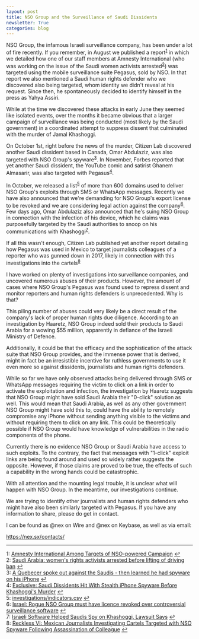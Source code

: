 ```yaml
---
layout: post
title: NSO Group and the Surveillance of Saudi Dissidents
newsletter: True
categories: blog
---
```

NSO Group, the infamous Israeli surveillance company, has been under a lot of fire recently. If you remember, in August we published a report<sup id="a1">[1](#f1)</sup> in which we detailed how one of our staff members at Amnesty International (who was working on the issue of the Saudi women activists arrested<sup id="a2">[2](#f2)</sup>) was targeted using the mobile surveillance suite Pegasus, sold by NSO. In that report we also mentioned a Saudi human rights defender who we discovered also being targeted, whom identity we didn't reveal at his request. Since then, he spontaneously decided to identify himself in the press as Yahya Assiri.

While at the time we discovered these attacks in early June they seemed like isolated events, over the months it became obvious that a larger campaign of surveillance was being conducted (most likely by the Saudi government) in a coordinated attempt to suppress dissent that culminated with the murder of Jamal Khashoggi.

On October 1st, right before the news of the murder, Citizen Lab discovered another Saudi dissident based in Canada, Omar Abdulaziz, was also targeted with NSO Group's spyware<sup id="a3">[3](#f3)</sup>. In November, Forbes reported that yet another Saudi dissident, the YouTube comic and satirist Ghanem Almasarir, was also targeted with Pegasus<sup id="a4">[4](#f4)</sup>.

In October, we released a list<sup id="a5">[5](#f5)</sup> of more than 600 domains used to deliver NSO Group's exploits through SMS or WhatsApp messages. Recently we have also announced that we're demanding for NSO Group's export license to be revoked and we are considering legal action against the company<sup id="a6">[6](#f6)</sup>. Few days ago, Omar Abdulaziz also announced that he's suing NSO Group in connection with the infection of his device, which he claims was purposefully targeted by the Saudi authorities to snoop on his communications with Khashoggi<sup id="a7">[7](#f7)</sup>.

If all this wasn't enough, Citizen Lab published yet another report detailing how Pegasus was used in Mexico to target journalists colleagues of a reporter who was gunned down in 2017, likely in connection with this investigations into the cartels<sup id="a8">[8](#f8)</sup>

I have worked on plenty of investigations into surveillance companies, and uncovered numerous abuses of their products. However, the amount of cases where NSO Group's Pegasus was found used to repress dissent and monitor reporters and human rights defenders is unprecedented. Why is that?

This piling number of abuses could very likely be a direct result of the company's lack of proper human rights due diligence. According to an investigation by Haaretz, NSO Group indeed sold their products to Saudi Arabia for a wowing $55 million, apparently in defiance of the Israeli Ministry of Defence.

Additionally, it could be that the efficacy and the sophistication of the attack suite that NSO Group provides, and the immense power that is derived, might in fact be an irresistible incentive for ruthless governments to use it even more so against dissidents, journalists and human rights defenders.

While so far we have only observed attacks being delivered through SMS or WhatsApp messages requiring the victim to click on a link in order to activate the exploitation and infection, the investigation by Haaretz suggests that NSO Group might have sold Saudi Arabia their "0-click" solution as well. This would mean that Saudi Arabia, as well as any other government NSO Group might have sold this to, could have the ability to remotely compromise any iPhone without sending anything visible to the victims and without requiring them to click on any link. This could be theoretically possible if NSO Group would have knowledge of vulnerabilities in the radio components of the phone.

Currently there is no evidence NSO Group or Saudi Arabia have access to such exploits. To the contrary, the fact that messages with "1-click" exploit links are being found around and used so widely rather suggests the opposite. However, if those claims are proved to be true, the effects of such a capability in the wrong hands could be catastrophic.

With all attention and the mounting legal trouble, it is unclear what will happen with NSO Group. In the meantime, our investigations continue.

We are trying to identify other journalists and human rights defenders who might have also been similarly targeted with Pegasus. If you have any information to share, please do get in contact.

I can be found as @nex on Wire and @nex on Keybase, as well as via email:

https://nex.sx/contacts/

---

<span id="f1"></span>1: [Amnesty International Among Targets of NSO-powered Campaign](https://www.amnesty.org/en/latest/research/2018/08/amnesty-international-among-targets-of-nso-powered-campaign/) [↩](#a1)  
<span id="f2"></span>2: [Saudi Arabia: women's rights activists arrested before lifting of driving ban](https://www.theguardian.com/world/2018/may/19/saudi-arabia-womens-rights-activists-arrested-before-lifting-of-driving-ban) [↩](#a2)  
<span id="f3"></span>3: [A Quebecer spoke out against the Saudis - then learned he had spyware on his iPhone](https://www.cbc.ca/news/technology/omar-abdulaziz-spyware-saudi-arabia-nso-citizen-lab-quebec-1.4845179) [↩](#a3)  
<span id="f4"></span>4: [Exclusive: Saudi Dissidents Hit With Stealth iPhone Spyware Before Khashoggi's Murder](https://www.forbes.com/sites/thomasbrewster/2018/11/21/exclusive-saudi-dissidents-hit-with-stealth-iphone-spyware-before-khashoggis-murder/#5f7751dc2e8b) [↩](#a4)  
<span id="f5"></span>5: [investigations/indicators.csv](https://github.com/AmnestyTech/investigations/blob/master/2018-08-01_nso/indicators.csv) [↩](#a5)  
<span id="f6"></span>6: [Israel: Rogue NSO Group must have licence revoked over controversial surveillance software](https://www.amnesty.org/en/latest/news/2018/11/israelroguenso-group-must-have-licence-revoked-over-controversial-surveillance-software/) [↩](#a6)  
<span id="f7"></span>7: [Israeli Software Helped Saudis Spy on Khashoggi, Lawsuit Says](https://www.nytimes.com/2018/12/02/world/middleeast/saudi-khashoggi-spyware-israel.html) [↩](#a7)  
<span id="f8"></span>8: [Reckless VI: Mexican Journalists Investigating Cartels Targeted with NSO Spyware Following Assassination of Colleague](https://citizenlab.ca/2018/11/mexican-journalists-investigating-cartels-targeted-nso-spyware-following-assassination-colleague/) [↩](#a8)
